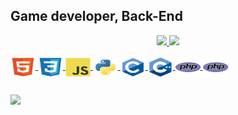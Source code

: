 ## Game developer, Back-End

<div align="center">
  <a href="https://github.com/Firewarez">
  <img height="130em" src="https://github-readme-stats.vercel.app/api?username=Firewarez&show_icons=true&theme=dracula&include_all_commits=true&count_private=true"/>
  <img height="130em" src="https://github-readme-stats.vercel.app/api/top-langs/?username=Firewarez&layout=compact&langs_count=7&theme=dracula"/>
</div> 
  
  </div>
<div style="display: inline_block"><br>
  <img align="center" alt="LV-HTML" height="30" width="40"
src="https://raw.githubusercontent.com/devicons/devicon/master/icons/html5/html5-original.svg">
  <img align="center" alt="LV-CSS" height="30" width="40"
src="https://raw.githubusercontent.com/devicons/devicon/master/icons/css3/css3-original.svg">
  <img align="center" alt="LV-JS" height="30" width="40"
src="https://raw.githubusercontent.com/devicons/devicon/master/icons/javascript/javascript-original.svg">
  <img align="center" alt="LV-Python" height="30" width="40" src="https://raw.githubusercontent.com/devicons/devicon/master/icons/python/python-original.svg">
  <img align="center" alt="LV-Csharp" height="30" width="40"
src="https://raw.githubusercontent.com/devicons/devicon/master/icons/c/c-original.svg">
  <img align="center" alt="LV-PHP" height="30" width="40" 
src="https://raw.githubusercontent.com/devicons/devicon/master/icons/cplusplus/cplusplus-original.svg">
  <img align="center" alt="LV-PHP" height="30" width="40" 
src="https://raw.githubusercontent.com/devicons/devicon/master/icons/php/php-original.svg">
  <img align="center" alt="LV-PHP" height="30" width="40" 
src="https://raw.githubusercontent.com/devicons/devicon/master/icons/php/php-original.svg">
  
</div>

##

<div> 
  <a href="https://www.linkedin.com/" target="_blank"><img src="https://img.shields.io/badge/LinkedIn-0077B5?style=for-the-badge&logo=linkedin&logoColor=white" target="_blank"></a>
</div>
